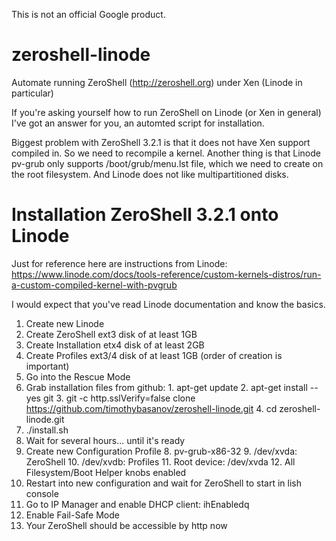 This is not an official Google product.

zeroshell-linode
================

Automate running ZeroShell (http://zeroshell.org) under Xen (Linode in particular)

If you're asking yourself how to run ZeroShell on Linode (or Xen in general)
I've got an answer for you, an automted script for installation.

Biggest problem with ZeroShell 3.2.1 is that it does not have Xen support
compiled in. So we need to recompile a kernel. Another thing is that
Linode pv-grub only supports /boot/grub/menu.lst file, which we need to
create on the root filesystem. And Linode does not like multipartitioned disks.

Installation ZeroShell 3.2.1 onto Linode
========================================

Just for reference here are instructions from Linode:
https://www.linode.com/docs/tools-reference/custom-kernels-distros/run-a-custom-compiled-kernel-with-pvgrub

I would expect that you've read Linode documentation and know the basics.

  1. Create new Linode
  2. Create ZeroShell ext3 disk of at least 1GB
  4. Create Installation etx4 disk of at least 2GB
  5. Create Profiles ext3/4 disk of at least 1GB (order of creation is important)
  6. Go into the Rescue Mode
  7. Grab installation files from github:
    1. apt-get update
    2. apt-get install --yes git
    3. git -c http.sslVerify=false clone https://github.com/timothybasanov/zeroshell-linode.git
    4. cd zeroshell-linode.git
  5. ./install.sh
  6. Wait for several hours... until it's ready
  7. Create new Configuration Profile
    8. pv-grub-x86-32
    9. /dev/xvda: ZeroShell
    10. /dev/xvdb: Profiles
    11. Root device: /dev/xvda
    12. All Filesystem/Boot Helper knobs enabled
  8. Restart into new configuration and wait for ZeroShell to start in lish console
  9. Go to IP Manager and enable DHCP client: ih<Enter>Enabled<Enter>q
  10. Enable Fail-Safe Mode
  11. Your ZeroShell should be accessible by http now
